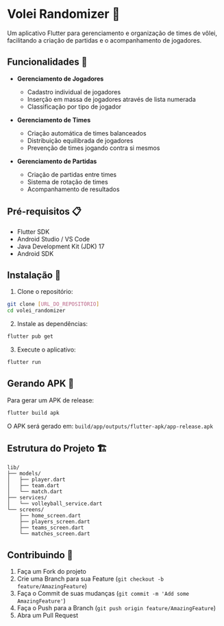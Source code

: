 # Volei Randomizer 🏐

Um aplicativo Flutter para gerenciamento e organização de times de vôlei, facilitando a criação de partidas e o acompanhamento de jogadores.

## Funcionalidades 🎯

- **Gerenciamento de Jogadores**

  - Cadastro individual de jogadores
  - Inserção em massa de jogadores através de lista numerada
  - Classificação por tipo de jogador

- **Gerenciamento de Times**

  - Criação automática de times balanceados
  - Distribuição equilibrada de jogadores
  - Prevenção de times jogando contra si mesmos

- **Gerenciamento de Partidas**
  - Criação de partidas entre times
  - Sistema de rotação de times
  - Acompanhamento de resultados

## Pré-requisitos 📋

- Flutter SDK
- Android Studio / VS Code
- Java Development Kit (JDK) 17
- Android SDK

## Instalação 🚀

1. Clone o repositório:

```bash
git clone [URL_DO_REPOSITÓRIO]
cd volei_randomizer
```

2. Instale as dependências:

```bash
flutter pub get
```

3. Execute o aplicativo:

```bash
flutter run
```

## Gerando APK 📱

Para gerar um APK de release:

```bash
flutter build apk
```

O APK será gerado em: `build/app/outputs/flutter-apk/app-release.apk`

## Estrutura do Projeto 🏗️

```
lib/
├── models/
│   ├── player.dart
│   ├── team.dart
│   └── match.dart
├── services/
│   └── volleyball_service.dart
└── screens/
    ├── home_screen.dart
    ├── players_screen.dart
    ├── teams_screen.dart
    └── matches_screen.dart
```

## Contribuindo 🤝

1. Faça um Fork do projeto
2. Crie uma Branch para sua Feature (`git checkout -b feature/AmazingFeature`)
3. Faça o Commit de suas mudanças (`git commit -m 'Add some AmazingFeature'`)
4. Faça o Push para a Branch (`git push origin feature/AmazingFeature`)
5. Abra um Pull Request
